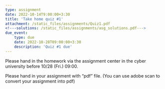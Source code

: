 ```yaml
---
type: assignment
date: 2022-10-14T9:00:00+3:30
title: 'Take home quiz #1'
attachment: /static_files/assignments/Quiz1.pdf
<!---solutions: /static_files/assignments/asg_solutions.pdf--->
due_event: 
    type: due
    date: 2022-10-28T09:00:00+3:30
    description: 'Quiz #1 due'
---
```


Please hand in the homework via the assignment center in the cyber university before 10/28 (Fri.) 09:00.

Please hand in your assignment with “pdf” file. (You can use adobe scan to convert your assignment into pdf)

